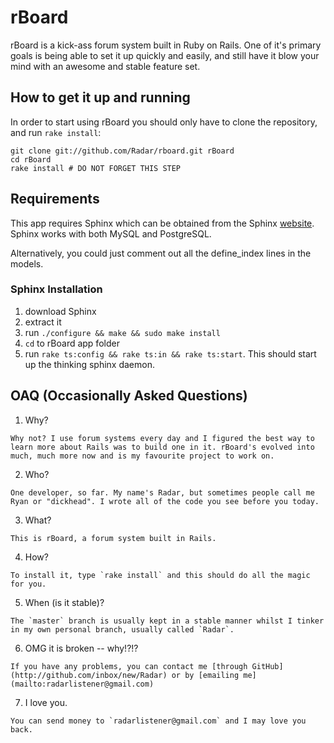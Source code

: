 # rBoard

rBoard is a kick-ass forum system built in Ruby on Rails. One of it's primary goals is being able to set it up quickly and easily, and still have it blow your mind with an awesome and stable feature set.

## How to get it up and running

In order to start using rBoard you should only have to clone the repository, and run `rake install`:

    git clone git://github.com/Radar/rboard.git rBoard
    cd rBoard
    rake install # DO NOT FORGET THIS STEP
    
## Requirements

This app requires Sphinx which can be obtained from the Sphinx [website](http://sphinxsearch.com). Sphinx works with both MySQL and PostgreSQL. 

Alternatively, you could just comment out all the define_index lines in the models.

### Sphinx Installation

  1. download Sphinx
  2. extract it
  3. run `./configure && make && sudo make install` 
  4. `cd` to rBoard app folder
  5. run `rake ts:config && rake ts:in && rake ts:start`. This should start up the thinking sphinx daemon.

## OAQ (Occasionally Asked Questions)

  1. Why?

    Why not? I use forum systems every day and I figured the best way to learn more about Rails was to build one in it. rBoard's evolved into much, much more now and is my favourite project to work on.

  2. Who?

    One developer, so far. My name's Radar, but sometimes people call me Ryan or "dickhead". I wrote all of the code you see before you today.

  3. What?

    This is rBoard, a forum system built in Rails.

  4. How?

    To install it, type `rake install` and this should do all the magic for you.

  5. When (is it stable)?

    The `master` branch is usually kept in a stable manner whilst I tinker in my own personal branch, usually called `Radar`.

  6. OMG it is broken -- why!?!?

    If you have any problems, you can contact me [through GitHub](http://github.com/inbox/new/Radar) or by [emailing me](mailto:radarlistener@gmail.com)

  7. I love you.

    You can send money to `radarlistener@gmail.com` and I may love you back.
